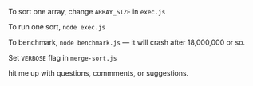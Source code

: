 
To sort one array, change `ARRAY_SIZE` in `exec.js`

To run one sort, `node exec.js`

To benchmark, `node benchmark.js` — it will crash after 18,000,000 or so.

Set `VERBOSE` flag in `merge-sort.js`


hit me up with questions, commments, or suggestions.

